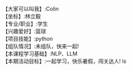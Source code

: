 【大家可以叫我】:Colin     
【坐标】:林立毅    
【专业/职业】:学生    
【兴趣爱好】:篮球    
【项目技能】:python    
【组队情况】:未组队，快来一起!    
【本课程学习基础】:NLP、LLM    
【本期活动目标】:一起学习，快乐暑假，闯关达人!    ls